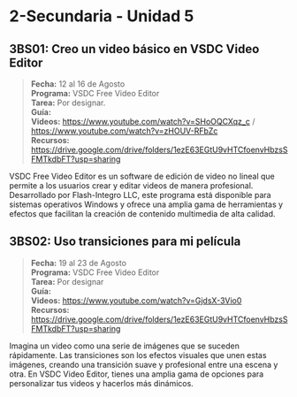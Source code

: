 # 2-Secundaria - Unidad 5

## 3BS01: Creo un video básico en VSDC Video Editor

> <i class="bi bi-calendar"></i> **Fecha:** 12 al 16 de Agosto<br><i class="bi bi-laptop"></i> **Programa:** VSDC Free Video Editor<br><i class="bi bi-clipboard-check"></i> **Tarea:** Por designar.<br> <i class="bi bi-card-checklist"></i> **Guía:** <br> <i class="bi bi-youtube txt-red"></i> **Videos:** https://www.youtube.com/watch?v=SHoOQCXqz_c / https://www.youtube.com/watch?v=zHOUV-RFbZc<br><i class="bi bi-files"></i> **Recursos:** https://drive.google.com/drive/folders/1ezE63EGtU9vHTCfoenvHbzsSFMTkdbFT?usp=sharing

VSDC Free Video Editor es un software de edición de video no lineal que permite a los usuarios crear y editar videos de manera profesional. Desarrollado por Flash-Integro LLC, este programa está disponible para sistemas operativos Windows y ofrece una amplia gama de herramientas y efectos que facilitan la creación de contenido multimedia de alta calidad.

<div class="currentTheme">

## 3BS02: Uso transiciones para mi película

> <i class="bi bi-calendar"></i> **Fecha:** 19 al 23 de Agosto<br><i class="bi bi-laptop"></i> **Programa:** VSDC Free Video Editor<br><i class="bi bi-clipboard-check"></i> **Tarea:** Por designar<br> <i class="bi bi-card-checklist"></i> **Guía:** <br> <i class="bi bi-youtube txt-red"></i> **Videos:** https://www.youtube.com/watch?v=GjdsX-3Vio0<br><i class="bi bi-files"></i> **Recursos:** https://drive.google.com/drive/folders/1ezE63EGtU9vHTCfoenvHbzsSFMTkdbFT?usp=sharing

Imagina un video como una serie de imágenes que se suceden rápidamente. Las transiciones son los efectos visuales que unen estas imágenes, creando una transición suave y profesional entre una escena y otra. En VSDC Video Editor, tienes una amplia gama de opciones para personalizar tus videos y hacerlos más dinámicos.

</div>